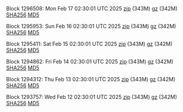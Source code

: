 Block 1296508: Mon Feb 17 02:30:01 UTC 2025 [zip](https://files.01coin.io/mainnet/2025-02-17/bootstrap.dat.zip) (343M) [gz](https://files.01coin.io/mainnet/2025-02-17/bootstrap.dat.tar.gz) (342M) [SHA256](https://files.01coin.io/mainnet/2025-02-17/sha256.txt) [MD5](https://files.01coin.io/mainnet/2025-02-17/md5.txt)

Block 1295953: Sun Feb 16 02:30:01 UTC 2025 [zip](https://files.01coin.io/mainnet/2025-02-16/bootstrap.dat.zip) (343M) [gz](https://files.01coin.io/mainnet/2025-02-16/bootstrap.dat.tar.gz) (342M) [SHA256](https://files.01coin.io/mainnet/2025-02-16/sha256.txt) [MD5](https://files.01coin.io/mainnet/2025-02-16/md5.txt)

Block 1295411: Sat Feb 15 02:30:01 UTC 2025 [zip](https://files.01coin.io/mainnet/2025-02-15/bootstrap.dat.zip) (343M) [gz](https://files.01coin.io/mainnet/2025-02-15/bootstrap.dat.tar.gz) (342M) [SHA256](https://files.01coin.io/mainnet/2025-02-15/sha256.txt) [MD5](https://files.01coin.io/mainnet/2025-02-15/md5.txt)

Block 1294862: Fri Feb 14 02:30:01 UTC 2025 [zip](https://files.01coin.io/mainnet/2025-02-14/bootstrap.dat.zip) (343M) [gz](https://files.01coin.io/mainnet/2025-02-14/bootstrap.dat.tar.gz) (342M) [SHA256](https://files.01coin.io/mainnet/2025-02-14/sha256.txt) [MD5](https://files.01coin.io/mainnet/2025-02-14/md5.txt)

Block 1294312: Thu Feb 13 02:30:01 UTC 2025 [zip](https://files.01coin.io/mainnet/2025-02-13/bootstrap.dat.zip) (343M) [gz](https://files.01coin.io/mainnet/2025-02-13/bootstrap.dat.tar.gz) (342M) [SHA256](https://files.01coin.io/mainnet/2025-02-13/sha256.txt) [MD5](https://files.01coin.io/mainnet/2025-02-13/md5.txt)

Block 1293757: Wed Feb 12 02:30:01 UTC 2025 [zip](https://files.01coin.io/mainnet/2025-02-12/bootstrap.dat.zip) (343M) [gz](https://files.01coin.io/mainnet/2025-02-12/bootstrap.dat.tar.gz) (342M) [SHA256](https://files.01coin.io/mainnet/2025-02-12/sha256.txt) [MD5](https://files.01coin.io/mainnet/2025-02-12/md5.txt)
